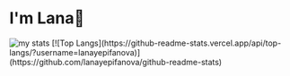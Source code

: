 # I'm Lana👋

<img alt="my stats" src="https://github-readme-stats.vercel.app/api?username=lanayepifanova&show_icons=true"/>
[![Top Langs](https://github-readme-stats.vercel.app/api/top-langs/?username=lanayepifanova)](https://github.com/lanayepifanova/github-readme-stats)
